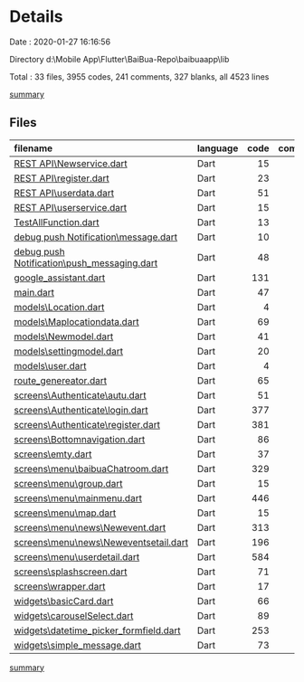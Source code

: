 # Details

Date : 2020-01-27 16:16:56

Directory d:\Mobile App\Flutter\BaiBua-Repo\baibuaapp\lib

Total : 33 files,  3955 codes, 241 comments, 327 blanks, all 4523 lines

[summary](results.md)

## Files
| filename | language | code | comment | blank | total |
| :--- | :--- | ---: | ---: | ---: | ---: |
| [REST API\Newservice.dart](file:///d%3A/Mobile%20App/Flutter/BaiBua-Repo/baibuaapp/lib/REST%20API/Newservice.dart) | Dart | 15 | 0 | 3 | 18 |
| [REST API\register.dart](file:///d%3A/Mobile%20App/Flutter/BaiBua-Repo/baibuaapp/lib/REST%20API/register.dart) | Dart | 23 | 3 | 8 | 34 |
| [REST API\userdata.dart](file:///d%3A/Mobile%20App/Flutter/BaiBua-Repo/baibuaapp/lib/REST%20API/userdata.dart) | Dart | 51 | 3 | 8 | 62 |
| [REST API\userservice.dart](file:///d%3A/Mobile%20App/Flutter/BaiBua-Repo/baibuaapp/lib/REST%20API/userservice.dart) | Dart | 15 | 0 | 6 | 21 |
| [TestAllFunction.dart](file:///d%3A/Mobile%20App/Flutter/BaiBua-Repo/baibuaapp/lib/TestAllFunction.dart) | Dart | 13 | 0 | 4 | 17 |
| [debug push Notification\message.dart](file:///d%3A/Mobile%20App/Flutter/BaiBua-Repo/baibuaapp/lib/debug%20push%20Notification/message.dart) | Dart | 10 | 0 | 2 | 12 |
| [debug push Notification\push_messaging.dart](file:///d%3A/Mobile%20App/Flutter/BaiBua-Repo/baibuaapp/lib/debug%20push%20Notification/push_messaging.dart) | Dart | 48 | 0 | 7 | 55 |
| [google_assistant.dart](file:///d%3A/Mobile%20App/Flutter/BaiBua-Repo/baibuaapp/lib/google_assistant.dart) | Dart | 131 | 0 | 9 | 140 |
| [main.dart](file:///d%3A/Mobile%20App/Flutter/BaiBua-Repo/baibuaapp/lib/main.dart) | Dart | 47 | 8 | 4 | 59 |
| [models\Location.dart](file:///d%3A/Mobile%20App/Flutter/BaiBua-Repo/baibuaapp/lib/models/Location.dart) | Dart | 4 | 0 | 4 | 8 |
| [models\Maplocationdata.dart](file:///d%3A/Mobile%20App/Flutter/BaiBua-Repo/baibuaapp/lib/models/Maplocationdata.dart) | Dart | 69 | 12 | 5 | 86 |
| [models\Newmodel.dart](file:///d%3A/Mobile%20App/Flutter/BaiBua-Repo/baibuaapp/lib/models/Newmodel.dart) | Dart | 41 | 6 | 7 | 54 |
| [models\settingmodel.dart](file:///d%3A/Mobile%20App/Flutter/BaiBua-Repo/baibuaapp/lib/models/settingmodel.dart) | Dart | 20 | 0 | 1 | 21 |
| [models\user.dart](file:///d%3A/Mobile%20App/Flutter/BaiBua-Repo/baibuaapp/lib/models/user.dart) | Dart | 4 | 0 | 2 | 6 |
| [route_genereator.dart](file:///d%3A/Mobile%20App/Flutter/BaiBua-Repo/baibuaapp/lib/route_genereator.dart) | Dart | 65 | 15 | 4 | 84 |
| [screens\Authenticate\autu.dart](file:///d%3A/Mobile%20App/Flutter/BaiBua-Repo/baibuaapp/lib/screens/Authenticate/autu.dart) | Dart | 51 | 7 | 12 | 70 |
| [screens\Authenticate\login.dart](file:///d%3A/Mobile%20App/Flutter/BaiBua-Repo/baibuaapp/lib/screens/Authenticate/login.dart) | Dart | 377 | 21 | 22 | 420 |
| [screens\Authenticate\register.dart](file:///d%3A/Mobile%20App/Flutter/BaiBua-Repo/baibuaapp/lib/screens/Authenticate/register.dart) | Dart | 381 | 15 | 25 | 421 |
| [screens\Bottomnavigation.dart](file:///d%3A/Mobile%20App/Flutter/BaiBua-Repo/baibuaapp/lib/screens/Bottomnavigation.dart) | Dart | 86 | 7 | 10 | 103 |
| [screens\emty.dart](file:///d%3A/Mobile%20App/Flutter/BaiBua-Repo/baibuaapp/lib/screens/emty.dart) | Dart | 37 | 3 | 6 | 46 |
| [screens\menu\baibuaChatroom.dart](file:///d%3A/Mobile%20App/Flutter/BaiBua-Repo/baibuaapp/lib/screens/menu/baibuaChatroom.dart) | Dart | 329 | 18 | 21 | 368 |
| [screens\menu\group.dart](file:///d%3A/Mobile%20App/Flutter/BaiBua-Repo/baibuaapp/lib/screens/menu/group.dart) | Dart | 15 | 0 | 3 | 18 |
| [screens\menu\mainmenu.dart](file:///d%3A/Mobile%20App/Flutter/BaiBua-Repo/baibuaapp/lib/screens/menu/mainmenu.dart) | Dart | 446 | 32 | 20 | 498 |
| [screens\menu\map.dart](file:///d%3A/Mobile%20App/Flutter/BaiBua-Repo/baibuaapp/lib/screens/menu/map.dart) | Dart | 15 | 0 | 3 | 18 |
| [screens\menu\news\Newevent.dart](file:///d%3A/Mobile%20App/Flutter/BaiBua-Repo/baibuaapp/lib/screens/menu/news/Newevent.dart) | Dart | 313 | 17 | 23 | 353 |
| [screens\menu\news\Neweventsetail.dart](file:///d%3A/Mobile%20App/Flutter/BaiBua-Repo/baibuaapp/lib/screens/menu/news/Neweventsetail.dart) | Dart | 196 | 13 | 24 | 233 |
| [screens\menu\userdetail.dart](file:///d%3A/Mobile%20App/Flutter/BaiBua-Repo/baibuaapp/lib/screens/menu/userdetail.dart) | Dart | 584 | 17 | 22 | 623 |
| [screens\splashscreen.dart](file:///d%3A/Mobile%20App/Flutter/BaiBua-Repo/baibuaapp/lib/screens/splashscreen.dart) | Dart | 71 | 2 | 4 | 77 |
| [screens\wrapper.dart](file:///d%3A/Mobile%20App/Flutter/BaiBua-Repo/baibuaapp/lib/screens/wrapper.dart) | Dart | 17 | 2 | 4 | 23 |
| [widgets\basicCard.dart](file:///d%3A/Mobile%20App/Flutter/BaiBua-Repo/baibuaapp/lib/widgets/basicCard.dart) | Dart | 66 | 0 | 6 | 72 |
| [widgets\carouselSelect.dart](file:///d%3A/Mobile%20App/Flutter/BaiBua-Repo/baibuaapp/lib/widgets/carouselSelect.dart) | Dart | 89 | 1 | 11 | 101 |
| [widgets\datetime_picker_formfield.dart](file:///d%3A/Mobile%20App/Flutter/BaiBua-Repo/baibuaapp/lib/widgets/datetime_picker_formfield.dart) | Dart | 253 | 39 | 31 | 323 |
| [widgets\simple_message.dart](file:///d%3A/Mobile%20App/Flutter/BaiBua-Repo/baibuaapp/lib/widgets/simple_message.dart) | Dart | 73 | 0 | 6 | 79 |

[summary](results.md)